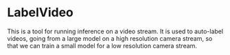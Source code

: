 # LabelVideo

This is a tool for running inference on a video stream. It is used to auto-label
videos, going from a large model on a high resolution camera stream, so that we
can train a small model for a low resolution camera stream.
